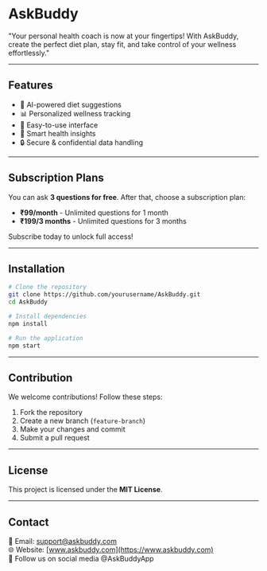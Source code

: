 
# AskBuddy

"Your personal health coach is now at your fingertips! With AskBuddy, create the perfect diet plan, stay fit, and take control of your wellness effortlessly."

---

## Features
- 🤖 AI-powered diet suggestions
- 📊 Personalized wellness tracking
- 🎯 Easy-to-use interface
- 🏥 Smart health insights
- 🔒 Secure & confidential data handling

---

## Subscription Plans

You can ask **3 questions for free**. After that, choose a subscription plan:

- **₹99/month** - Unlimited questions for 1 month
- **₹199/3 months** - Unlimited questions for 3 months

Subscribe today to unlock full access!

---

## Installation
```sh
# Clone the repository
git clone https://github.com/yourusername/AskBuddy.git
cd AskBuddy

# Install dependencies
npm install

# Run the application
npm start
```

---

## Contribution
We welcome contributions! Follow these steps:
1. Fork the repository
2. Create a new branch (`feature-branch`)
3. Make your changes and commit
4. Submit a pull request

---

## License
This project is licensed under the **MIT License**.

---

## Contact
📧 Email: support@askbuddy.com  
🌐 Website: [www.askbuddy.com](https://www.askbuddy.com)  
📱 Follow us on social media @AskBuddyApp


